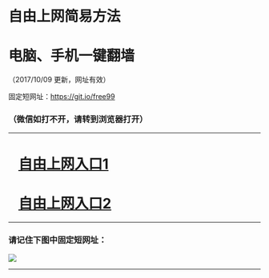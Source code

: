 ﻿# 自由上网简易方法

# 电脑、手机一键翻墙

（2017/10/09 更新，网址有效）

固定短网址：https://git.io/free99

### （微信如打不开，请转到浏览器打开）


***





# &nbsp;&nbsp; <a href="http://ft1018911957.fwq-tz-1001.info/fwqtz01.html?t=10090017689 " target="_blank">自由上网入口1</a>
# &nbsp;&nbsp; <a href="http://ft2993629085.fwq-tz-1002.info/fwqtz02.html?t=100900132343 " target="_blank">自由上网入口2</a>
***

### 请记住下图中固定短网址：

<img src="https://s3-us-west-2.amazonaws.com/fwq-1001/yjfq-20170905okok.png" /> 


***

